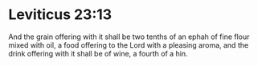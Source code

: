 # Leviticus 23:13

And the grain offering with it shall be two tenths of an ephah of fine flour mixed with oil, a food offering to the Lord with a pleasing aroma, and the drink offering with it shall be of wine, a fourth of a hin.
